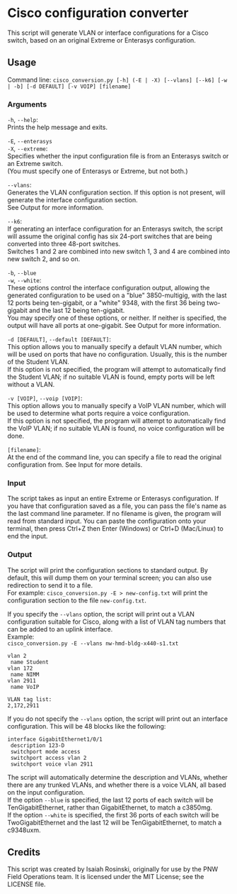 # Cisco configuration converter

This script will generate VLAN or interface configurations for a Cisco switch, based on an original Extreme or Enterasys configuration.

## Usage

Command line: `cisco_conversion.py [-h] (-E | -X) [--vlans] [--k6] [-w | -b] [-d DEFAULT] [-v VOIP] [filename]`

### Arguments

`-h`, `--help`:  
Prints the help message and exits.

`-E`, `--enterasys`  
`-X`, `--extreme`:  
Specifies whether the input configuration file is from an Enterasys switch or an Extreme switch.  
(You must specify one of Enterasys or Extreme, but not both.)

`--vlans`:  
Generates the VLAN configuration section. If this option is not present, will generate the interface configuration section.  
See Output for more information.

`--k6`:  
If generating an interface configuration for an Enterasys switch, the script will assume the original config has six 24-port switches that are being converted into three 48-port switches.  
Switches 1 and 2 are combined into new switch 1, 3 and 4 are combined into new switch 2, and so on.

`-b`, `--blue`  
`-w`, `--white`:  
These options control the interface configuration output, allowing the generated configuration to be used on a "blue" 3850-multigig, with the last 12 ports being ten-gigabit, or a "white" 9348, with the first 36 being two-gigabit and the last 12 being ten-gigabit.  
You may specify one of these options, or neither. If neither is specified, the output will have all ports at one-gigabit. See Output for more information.

`-d [DEFAULT]`, `--default [DEFAULT]`:  
This option allows you to manually specify a default VLAN number, which will be used on ports that have no configuration. Usually, this is the number of the Student VLAN.  
If this option is not specified, the program will attempt to automatically find the Student VLAN; if no suitable VLAN is found, empty ports will be left without a VLAN.

`-v [VOIP]`, `--voip [VOIP]`:  
This option allows you to manually specify a VoIP VLAN number, which will be used to determine what ports require a voice configuration.  
If this option is not specified, the program will attempt to automatically find the VoIP VLAN; if no suitable VLAN is found, no voice configuration will be done.

`[filename]`:  
At the end of the command line, you can specify a file to read the original configuration from. See Input for more details.

### Input

The script takes as input an entire Extreme or Enterasys configuration. If you have that configuration saved as a file, you can pass the file's name as the last command line parameter. If no filename is given, the program will read from standard input. You can paste the configuration onto your terminal, then press Ctrl+Z then Enter (Windows) or Ctrl+D (Mac/Linux) to end the input.

### Output

The script will print the configuration sections to standard output. By default, this will dump them on your terminal screen; you can also use redirection to send it to a file.  
For example: `cisco_conversion.py -E > new-config.txt` will print the configuration section to the file `new-config.txt`.

If you specify the `--vlans` option, the script will print out a VLAN configuration suitable for Cisco, along with a list of VLAN tag numbers that can be added to an uplink interface.  
Example:  
`cisco_conversion.py -E --vlans nw-hmd-bldg-x440-s1.txt`

    vlan 2
     name Student
    vlan 172
     name NIMM
    vlan 2911
     name VoIP
    
    VLAN tag list:
    2,172,2911

If you do not specify the `--vlans` option, the script will print out an interface configuration. This will be 48 blocks like the following:

    interface GigabitEthernet1/0/1
     description 123-D
     switchport mode access
     switchport access vlan 2
     switchport voice vlan 2911

The script will automatically determine the description and VLANs, whether there are any trunked VLANs, and whether there is a voice VLAN, all based on the input configuration.  
If the option `--blue` is specified, the last 12 ports of each switch will be TenGigabitEthernet, rather than GigabitEthernet, to match a c3850mg.  
If the option `--white` is specified, the first 36 ports of each switch will be TwoGigabitEthernet and the last 12 will be TenGigabitEthernet, to match a c9348uxm.

## Credits

This script was created by Isaiah Rosinski, originally for use by the PNW Field Operations team. It is licensed under the MIT License; see the LICENSE file.
